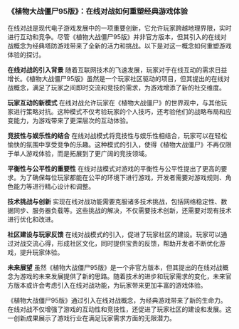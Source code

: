 ### 《植物大战僵尸95版》：在线对战如何重塑经典游戏体验

在线对战是现代电子游戏发展中的一项重要创新，它允许玩家跨越地理界限，实时进行互动和竞争。尽管《植物大战僵尸95版》并非官方版本，但其引入的在线对战概念为经典塔防游戏带来了全新的活力和挑战。以下是对这一概念如何重塑游戏体验的探讨。

**在线对战的引入背景**
随着互联网技术的飞速发展，玩家对于在线互动的需求日益增长。《植物大战僵尸95版》虽然是一个玩家社区驱动的项目，但其提出的在线对战概念，满足了玩家之间即时交流和竞技的需求，为游戏增添了新的社交维度。

**玩家互动的新模式**
在线对战允许玩家在《植物大战僵尸》的世界观中，与其他玩家进行策略对抗。这种模式不仅考验玩家的个人技巧，还考验他们的战略布局和应变能力，为游戏带来了更深层次的互动体验。

**竞技性与娱乐性的结合**
在线对战模式将竞技性与娱乐性相结合，玩家可以在轻松愉快的氛围中享受竞争的乐趣。这种模式的引入，使得《植物大战僵尸》不再仅限于单人游戏体验，而是拓展到了更广阔的竞技领域。

**平衡性与公平性的重要性**
在线对战模式对游戏的平衡性与公平性提出了更高的要求。为了确保每位玩家都能在公平的环境下进行游戏，开发者需要对游戏规则、角色能力等进行精心设计和调整。

**技术挑战与创新**
实现在线对战功能需要克服诸多技术挑战，包括网络稳定性、数据同步、服务器负载等。这些挑战的解决，不仅需要技术创新，还需要对现有技术进行优化和改进。

**社区建设与玩家反馈**
在线对战模式的引入，促进了玩家社区的建设。玩家可以通过对战交流心得，形成社区文化，同时提供宝贵的反馈，帮助开发者不断优化游戏，提升玩家体验。

**未来展望**
虽然《植物大战僵尸95版》是一个非官方版本，但其提出的在线对战概念为游戏的未来发展提供了新的思路。随着技术的进步和玩家需求的变化，未来官方版本或许会考虑引入在线对战功能，为玩家带来更加丰富的游戏体验。

《植物大战僵尸95版》通过引入在线对战概念，为经典游戏带来了新的生命力。在线对战不仅增强了游戏的互动性和竞技性，还促进了玩家社区的建设和发展。这一创新成果展示了游戏行业在满足玩家需求方面的无限潜力。